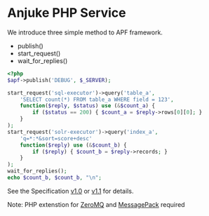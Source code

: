 Anjuke PHP Service
==================

We introduce three simple method to APF framework.

- publish()
- start_request()
- wait_for_replies()

```php
<?php
$apf->publish('DEBUG', $_SERVER);

start_request('sql-executor')->query('table_a',
    'SELECT count(*) FROM table_a WHERE field = 123',
    function($reply, $status) use (&$count_a) {
        if ($status == 200) { $count_a = $reply->rows[0][0]; }
    }
);
start_request('solr-executor')->query('index_a',
    'q=*:*&sort=score+desc'
    function($reply) use (&$count_b) {
        if ($reply) { $count_b = $reply->records; }
    }
);
wait_for_replies();
echo $count_b, $count_b, "\n";
```

See the Specification [v1.0][spec-1.0] or [v1.1][spec-1.1] for details.

Note: PHP extenstion for [ZeroMQ][zeromq] and [MessagePack][msgpack] required

[spec-1.0]: https://github.com/anjuke/aps/blob/master/doc/aps-spec-1.0.markdown
[spec-1.1]: https://github.com/anjuke/aps/blob/master/doc/aps-spec-1.1.markdown
[zeromq]: http://www.zeromq.org/
[msgpack]: http://msgpack.org/
